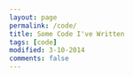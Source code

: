 ```yaml
---
layout: page
permalink: /code/
title: Some Code I've Written
tags: [code]
modified: 3-10-2014
comments: false
---
```



